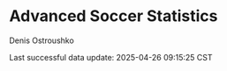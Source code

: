 # Advanced Soccer Statistics
Denis Ostroushko

<!-- gfm -->

Last successful data update: 2025-04-26 09:15:25 CST
